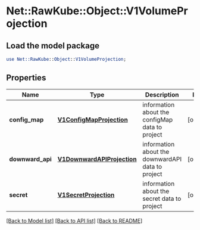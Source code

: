# Net::RawKube::Object::V1VolumeProjection

## Load the model package
```perl
use Net::RawKube::Object::V1VolumeProjection;
```

## Properties
Name | Type | Description | Notes
------------ | ------------- | ------------- | -------------
**config_map** | [**V1ConfigMapProjection**](V1ConfigMapProjection.md) | information about the configMap data to project | [optional] 
**downward_api** | [**V1DownwardAPIProjection**](V1DownwardAPIProjection.md) | information about the downwardAPI data to project | [optional] 
**secret** | [**V1SecretProjection**](V1SecretProjection.md) | information about the secret data to project | [optional] 

[[Back to Model list]](../README.md#documentation-for-models) [[Back to API list]](../README.md#documentation-for-api-endpoints) [[Back to README]](../README.md)


